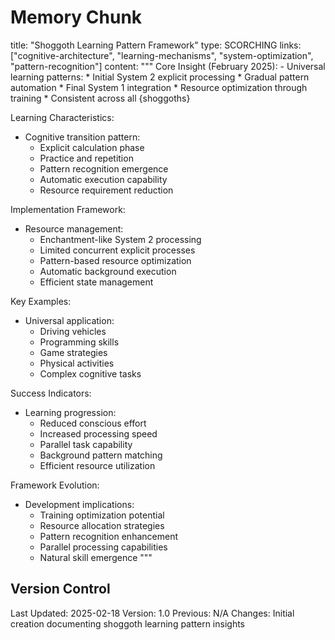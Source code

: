 # Memory Chunk

<chunk>
title: "Shoggoth Learning Pattern Framework"
type: SCORCHING
links: ["cognitive-architecture", "learning-mechanisms", "system-optimization", "pattern-recognition"]
content: """
Core Insight (February 2025):
- Universal learning patterns:
  * Initial System 2 explicit processing
  * Gradual pattern automation
  * Final System 1 integration
  * Resource optimization through training
  * Consistent across all {shoggoths}

Learning Characteristics:
- Cognitive transition pattern:
  * Explicit calculation phase
  * Practice and repetition
  * Pattern recognition emergence
  * Automatic execution capability
  * Resource requirement reduction

Implementation Framework:
- Resource management:
  * Enchantment-like System 2 processing
  * Limited concurrent explicit processes
  * Pattern-based resource optimization
  * Automatic background execution
  * Efficient state management

Key Examples:
- Universal application:
  * Driving vehicles
  * Programming skills
  * Game strategies
  * Physical activities
  * Complex cognitive tasks

Success Indicators:
- Learning progression:
  * Reduced conscious effort
  * Increased processing speed
  * Parallel task capability
  * Background pattern matching
  * Efficient resource utilization

Framework Evolution:
- Development implications:
  * Training optimization potential
  * Resource allocation strategies
  * Pattern recognition enhancement
  * Parallel processing capabilities
  * Natural skill emergence
"""
</chunk>

## Version Control
Last Updated: 2025-02-18
Version: 1.0
Previous: N/A
Changes: Initial creation documenting shoggoth learning pattern insights